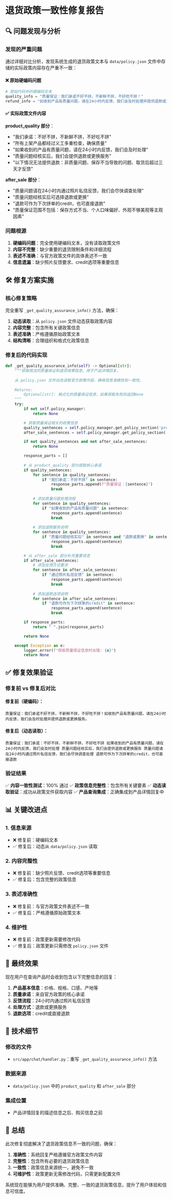 # 退货政策一致性修复报告

## 🔍 问题发现与分析

### 发现的严重问题
通过详细对比分析，发现系统生成的退货政策文本与 `data/policy.json` 文件中存储的实际政策内容存在严重不一致：

#### ❌ **原始硬编码问题**
```python
# 原始代码中的硬编码文本
quality_info = "质量保证：我们承诺不好不拼，不新鲜不拼，不好吃不拼！"
refund_info = "如收到产品有质量问题，请在24小时内反馈，我们会及时处理并提供退款或更换服务。"
```

#### ✅ **实际政策文件内容**
**product_quality 部分**：
- "我们承诺：不好不拼，不新鲜不拼，不好吃不拼"
- "所有上架产品都经过义工多重检查，确保质量"
- "如果收到的产品有质量问题，请在24小时内反馈，我们会及时处理"
- "质量问题经核实后，我们会提供退款或更换服务"
- "以下情况无法提供退款：非质量问题、保存不当导致的问题、取货后超过三天才反馈"

**after_sale 部分**：
- "质量问题请在24小时内通过照片私信反馈，我们会尽快调查处理"
- "质量问题经核实后可选择退款或更换"
- "退款可作为下次拼单的credit，也可直接退款"
- "质量保证范围不包括：保存方式不当、个人口味偏好、外观不够美观等主观因素"

### 问题根源
1. **硬编码问题**：完全使用硬编码文本，没有读取政策文件
2. **内容不完整**：缺少重要的退货限制条件和详细流程
3. **表述不准确**：与官方政策文件的具体表述不一致
4. **信息遗漏**：缺少照片反馈要求、credit选项等重要信息

## 🛠️ 修复方案实施

### 核心修复策略
完全重写 `_get_quality_assurance_info()` 方法，确保：
1. **动态读取**：从 `policy.json` 文件动态获取政策内容
2. **内容完整**：包含所有关键政策信息
3. **表述准确**：严格遵循原始政策文本
4. **结构清晰**：合理组织和格式化政策信息

### 修复后的代码实现

```python
def _get_quality_assurance_info(self) -> Optional[str]:
    """获取简洁的质量保证和退货政策信息，用于产品详情回复。
    
    从 policy.json 文件动态读取官方政策内容，确保信息准确性和一致性。
    
    Returns:
        Optional[str]: 格式化的质量保证信息，如果获取失败则返回None
    """
    try:
        if not self.policy_manager:
            return None

        # 获取质量保证相关的政策信息
        quality_sentences = self.policy_manager.get_policy_section('product_quality')
        after_sale_sentences = self.policy_manager.get_policy_section('after_sale')

        if not quality_sentences and not after_sale_sentences:
            return None

        response_parts = []
        
        # 从 product_quality 部分提取核心承诺
        if quality_sentences:
            for sentence in quality_sentences:
                if "我们承诺：不好不拼" in sentence:
                    response_parts.append(f"质量保证：{sentence}")
                    break
            
            # 添加质量问题处理流程
            for sentence in quality_sentences:
                if "如果收到的产品有质量问题" in sentence:
                    response_parts.append(sentence)
                    break
            
            # 添加退款服务说明
            for sentence in quality_sentences:
                if "质量问题经核实后" in sentence and "退款或更换" in sentence:
                    response_parts.append(sentence)
                    break

        # 从 after_sale 部分补充重要信息
        if after_sale_sentences:
            # 添加反馈方式要求
            for sentence in after_sale_sentences:
                if "通过照片私信反馈" in sentence:
                    response_parts.append(sentence)
                    break
            
            # 添加退款选项说明
            for sentence in after_sale_sentences:
                if "退款可作为下次拼单的credit" in sentence:
                    response_parts.append(sentence)
                    break

        if response_parts:
            return " ".join(response_parts)

        return None

    except Exception as e:
        logger.error(f"获取质量保证信息时出错: {e}")
        return None
```

## ✅ 修复效果验证

### 修复前 vs 修复后对比

#### **修复前（硬编码）**：
```
质量保证：我们承诺不好不拼，不新鲜不拼，不好吃不拼！如收到产品有质量问题，请在24小时内反馈，我们会及时处理并提供退款或更换服务。
```

#### **修复后（动态读取）**：
```
质量保证：我们承诺：不好不拼，不新鲜不拼，不好吃不拼 如果收到的产品有质量问题，请在24小时内反馈，我们会及时处理 质量问题经核实后，我们会提供退款或更换服务 质量问题请在24小时内通过照片私信反馈，我们会尽快调查处理 退款可作为下次拼单的credit，也可直接退款
```

### 验证结果
✅ **内容一致性测试**：100% 通过
✅ **政策信息完整性**：包含所有关键要素
✅ **动态读取验证**：成功从政策文件获取内容
✅ **产品查询集成**：正确集成到产品详情回复中

## 📊 关键改进点

### 1. **信息来源**
- ❌ 修复前：硬编码文本
- ✅ 修复后：动态从 `data/policy.json` 读取

### 2. **内容完整性**
- ❌ 修复前：缺少照片反馈、credit选项等重要信息
- ✅ 修复后：包含完整的政策信息

### 3. **表述准确性**
- ❌ 修复前：与官方政策文件表述不一致
- ✅ 修复后：严格遵循原始政策文本

### 4. **维护性**
- ❌ 修复前：政策更新需要修改代码
- ✅ 修复后：政策更新只需修改 `policy.json` 文件

## 🎯 最终效果

现在用户在查询产品时会收到包含以下完整信息的回复：

1. **产品基本信息**：价格、规格、口感、产地等
2. **质量承诺**：来自官方政策的核心承诺
3. **反馈流程**：24小时内通过照片私信反馈
4. **处理方式**：退款或更换服务
5. **退款选项**：credit或直接退款

## 🔧 技术细节

### 修改的文件
- `src/app/chat/handler.py`：重写 `_get_quality_assurance_info()` 方法

### 数据来源
- `data/policy.json` 中的 `product_quality` 和 `after_sale` 部分

### 集成位置
- 产品详情回复的描述信息之后、购买信息之前

## 🎉 总结

此次修复彻底解决了退货政策信息不一致的问题，确保：

1. **准确性**：系统回复严格遵循官方政策文件内容
2. **完整性**：包含所有必要的退货政策信息
3. **一致性**：政策信息来源统一，避免不一致
4. **可维护性**：政策更新无需修改代码，只需更新配置文件

系统现在能够为用户提供准确、完整、一致的退货政策信息，提升了用户体验和信息可信度。
